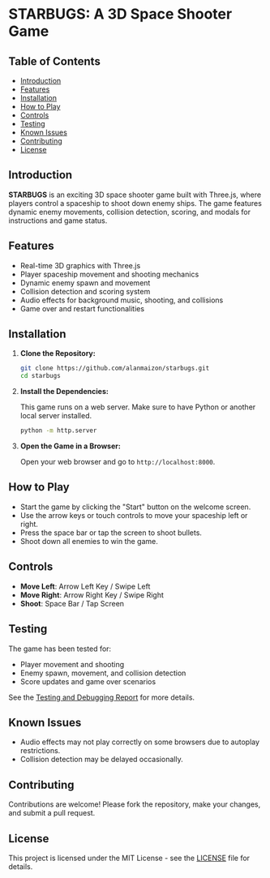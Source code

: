 # STARBUGS: A 3D Space Shooter Game

## Table of Contents

- [Introduction](#introduction)
- [Features](#features)
- [Installation](#installation)
- [How to Play](#how-to-play)
- [Controls](#controls)
- [Testing](#testing)
- [Known Issues](#known-issues)
- [Contributing](#contributing)
- [License](#license)

## Introduction

**STARBUGS** is an exciting 3D space shooter game built with Three.js, where players control a spaceship to shoot down enemy ships. The game features dynamic enemy movements, collision detection, scoring, and modals for instructions and game status.

## Features

- Real-time 3D graphics with Three.js
- Player spaceship movement and shooting mechanics
- Dynamic enemy spawn and movement
- Collision detection and scoring system
- Audio effects for background music, shooting, and collisions
- Game over and restart functionalities

## Installation

1. **Clone the Repository:**

   ```bash
   git clone https://github.com/alanmaizon/starbugs.git
   cd starbugs
   ```

2. **Install the Dependencies:**

   This game runs on a web server. Make sure to have Python or another local server installed.

   ```bash
   python -m http.server
   ```

3. **Open the Game in a Browser:**

   Open your web browser and go to `http://localhost:8000`.

## How to Play

- Start the game by clicking the "Start" button on the welcome screen.
- Use the arrow keys or touch controls to move your spaceship left or right.
- Press the space bar or tap the screen to shoot bullets.
- Shoot down all enemies to win the game.

## Controls

- **Move Left**: Arrow Left Key / Swipe Left
- **Move Right**: Arrow Right Key / Swipe Right
- **Shoot**: Space Bar / Tap Screen

## Testing

The game has been tested for:
- Player movement and shooting
- Enemy spawn, movement, and collision detection
- Score updates and game over scenarios

See the [Testing and Debugging Report](testing-and-debugging-report.md) for more details.

## Known Issues

- Audio effects may not play correctly on some browsers due to autoplay restrictions.
- Collision detection may be delayed occasionally.

## Contributing

Contributions are welcome! Please fork the repository, make your changes, and submit a pull request.

## License

This project is licensed under the MIT License - see the [LICENSE](LICENSE) file for details.
